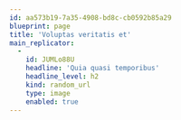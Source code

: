 ```yaml
---
id: aa573b19-7a35-4908-bd8c-cb0592b85a29
blueprint: page
title: 'Voluptas veritatis et'
main_replicator:
  -
    id: JUMLo88U
    headline: 'Quia quasi temporibus'
    headline_level: h2
    kind: random_url
    type: image
    enabled: true
---
```

